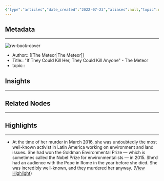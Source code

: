 ```yaml
---
{"type":"articles","date_created":"2022-07-23","aliases":null,"topic":null,"url":"https://wearethemeteor.com/if-they-could-kill-her-they-could-kill-anyone/","layout":null,"banner":null,"dg-publish":true,"tags":null,"permalink":"/300-biblio/200-articles/if-they-could-kill-her-they-could-kill-anyone-the-meteor/","dgPassFrontmatter":true,"created":"2023-10-20T12:44:17.000-05:00","updated":"2023-10-20T12:44:17.000-05:00"}
---
```


## Metadata
---
![rw-book-cover](https://readwise-assets.s3.amazonaws.com/static/images/article1.be68295a7e40.png)
- Author:: [[The Meteor\|The Meteor]]
- Title:: "If They Could Kill Her, They Could Kill Anyone" - The Meteor
- topic::  



## Insights
---
## Related Nodes
---

## Highlights 
---
- At the time of her murder in March 2016, she was undoubtedly the most well-known activist in Latin America working on environment and land issues. She had won the Goldman Environmental Prize — which is sometimes called the Nobel Prize for environmentalists — in 2015. She’d had an audience with the Pope in Rome in the year before she died.
  She was incredibly well-known, and they murdered her anyway. ([View Highlight](https://instapaper.com/read/1524072427/20158666))
